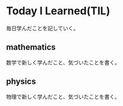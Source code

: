 # Today I Learned(TIL)
毎日学んだことを記していく。

## mathematics
数学で新しく学んだこと、気づいたことを書く。

## physics
物理で新しく学んだこと、気づいたことを書く。